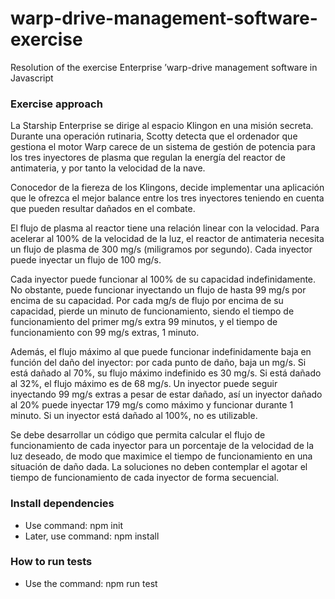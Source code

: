 # warp-drive-management-software-exercise
Resolution of the exercise Enterprise ’warp-drive management software in Javascript


### Exercise approach

La Starship Enterprise se dirige al espacio Klingon en una misión secreta. Durante una operación rutinaria, Scotty detecta que el ordenador que gestiona el motor Warp carece de un sistema de gestión de potencia para los tres inyectores de plasma que regulan la energía del reactor de antimateria, y por tanto la velocidad de la nave.


Conocedor de la fiereza de los Klingons, decide implementar una aplicación que le ofrezca el mejor balance entre los tres inyectores teniendo en cuenta que pueden resultar dañados en el combate.


El flujo de plasma al reactor tiene una relación linear con la velocidad. Para acelerar al 100% de la velocidad de la luz, el reactor de antimateria necesita un flujo de plasma de 300 mg/s (miligramos por segundo). Cada inyector puede inyectar un flujo de 100 mg/s.


Cada inyector puede funcionar al 100% de su capacidad indefinidamente. No obstante, puede funcionar inyectando un flujo de hasta 99 mg/s por encima de su capacidad. Por cada mg/s de flujo por encima de su capacidad, pierde un minuto de funcionamiento, siendo el tiempo de funcionamiento del primer mg/s extra 99 minutos, y el tiempo de funcionamiento con 99 mg/s extras, 1 minuto.


Además, el flujo máximo al que puede funcionar indefinidamente baja en función del daño del inyector: por cada punto de daño, baja un mg/s. Si está dañado al 70%, su flujo máximo indefinido es 30 mg/s. Si está dañado al 32%, el flujo máximo es de 68 mg/s. Un inyector puede seguir inyectando 99 mg/s extras a pesar de estar dañado, así un inyector dañado al 20% puede inyectar 179 mg/s como máximo y funcionar durante 1 minuto. Si un inyector está dañado al 100%, no es utilizable.


Se debe desarrollar un código que permita calcular el flujo de funcionamiento de cada inyector para un porcentaje de la velocidad de la luz deseado, de modo que maximice el tiempo de funcionamiento en una situación de daño dada. La soluciones no deben contemplar el agotar el tiempo de funcionamiento de cada inyector de forma secuencial.

### Install dependencies

- Use command: npm init
- Later, use command: npm install

### How to run tests

- Use the command: npm run test 

